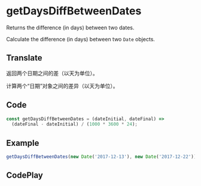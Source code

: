 # getDaysDiffBetweenDates

Returns the difference (in days) between two dates.

Calculate the difference (in days) between two `Date` objects.

## Translate

返回两个日期之间的差（以天为单位）。

计算两个“日期”对象之间的差异（以天为单位）。

## Code

```js
const getDaysDiffBetweenDates = (dateInitial, dateFinal) =>
  (dateFinal - dateInitial) / (1000 * 3600 * 24);
```

## Example

```js
getDaysDiffBetweenDates(new Date('2017-12-13'), new Date('2017-12-22')); // 9
```

## CodePlay

<template>
  <code-play codeplay-id="" />
</template>
